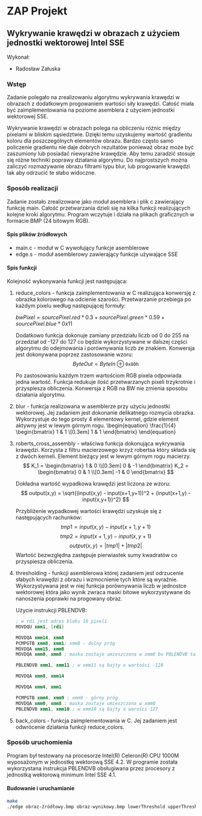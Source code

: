 # ZAP Projekt
## Wykrywanie krawędzi w obrazach z użyciem jednostki wektorowej Intel SSE
Wykonał:

- Radosław Załuska


### Wstęp
Zadanie polegało na zrealizowaniu algorytmu wykrywania krawędzi w obrazach z
dodatkowym progowaniem wartości siły krawędzi. Całość miała być
zaimplementowania na poziome asemblera z użyciem jednostki wektorowej SSE.

Wykrywanie krawędzi w obrazach polega na obliczeniu różnic między pixelami w
bliskim sąsiedztwie. Dzięki temu uzyskujemy wartość gradientu koloru dla
poszczególnych elementów obrazu. Bardzo często samo policzenie gradientu nie
daje dobrych rezultatów ponieważ obraz może być zaszumiony lub posiadać
niewyraźne krawędzie. Aby temu zaradzić stosuje się różne techniki poprawy
działania algorytmu. Do najprostszych można zaliczyć rozmazywanie obrazu
filtrami typu blur, lub progowanie krawędzi tak aby odrzucić te słabo widoczne.

### Sposób realizacji
Zadanie zostało zrealizowane jako moduł asemblera i plik c zawierający funkcję
main. Całość przetwarzania dzieli się na kilka funkcji realizujących kolejne
kroki algorytmu. Program wczytuje i działa na plikach graficznych w formacie
BMP (24 bitowym RGB).

#### Spis plików źródłowych
- main.c - moduł w C wywołujący funkcje asemblerowe
- edge.s - moduł asemblerowy zawierający funkcje używające SSE

#### Spis funkcji
Kolejność wykonywania funkcji jest następująca:

1. reduce\_colors - funkcja zaimplementowania w C realizująca konwersję z obrazka
   kolorowego na odcienie szarości. Przetwarzanie przebiega po każdym pixelu
   według następującej formuły:

    $bwPixel = sourcePixel.red * 0.3 + sourcePixel.green * 0.59 + sourcePixel.blue * 0x11$

    Dodatkowo funkcja dokonuje zamiany przedziału liczb od 0 do 255 na przedział
    od -127 do 127 co będzie wykorzystywane w dalszej części algorytmu do
    odejmowania i porównywania liczb ze znakiem. Konwersja jest dokonywana poprzez zastosowanie
    wzoru:
    $$ ByteOut = ByteIn \mathbin{\oplus} \mathtt{0x80h}$$

    Po zastosowaniu każdym trzem wartościom RGB pixela odpowiada jedna wartość.
    Funkcja redukuje ilość przetwarzanych pixeli trzykrotnie i przyspiesza
    obliczenia. Konwersja z RGB na BW nie zmienia sposobu działania algorytmu.

2. blur - funkcja realizowana w asemblerze przy użyciu jednostki wektorowej. Jej
   zadaniem jest dokonanie delikatnego rozmycia obrazka. Wykorzystuje do tego
   prosty 4 elementowy kernel, gdzie element aktywny jest w lewym górnym rogu.
    \begin{equation}
    \frac{1}{4} \begin{bmatrix}
       1 & 1 \\[0.3em]
       1 & 1
     \end{bmatrix}
     \end{equation}


3. roberts\_cross\_assembly - właściwa funkcja dokonująca wykrywania krawędzi.
   Korzysta z filtru macierzowego krzyż robertsa który składa się z dwóch
   kerneli. Element bieżący jest w lewym górnym rogu macierzy.
   $$
    K_1 =
    \begin{bmatrix}
       1 & 0 \\[0.3em]
       0 & -1
     \end{bmatrix}
    K_2 =
    \begin{bmatrix}
       0 & 1 \\[0.3em]
       -1 & 0
     \end{bmatrix}
     $$

     Dokładna wartość wypadkowa krawędzi jest liczona ze wzoru:
     $$
     output(x,y) =
     \sqrt{(input(x,y) - input(x+1,y+1))^2 + (input(x+1,y) - input(x,y+1))^2}
     $$

     Przybliżenie wypadkowej wartości krawędzi uzyskuje się z następujących
     rachunków:
        $$tmp1 = input(x, y) - input(x+1, y+1)$$
        $$tmp2 = input(x+1, y) - input(x, y+1)$$
        $$output(x, y) = |tmp1| + |tmp2|$$
    Wartość bezwzględna zastępuje pierwiastek sumy kwadratów co przyspiesza
    obliczenia.


4. thresholding - funkcji asemblerowa której zadaniem jest odrzucenie słabych
   krawędzi z obrazu i wzmocnienie tych które są wyraźnie. Wykorzystywana jest w
   niej funkcja porównywania liczb w jednostce wektorowej która jako wynik zwraca
   maski bitowe wykorzystywane do nanoszenia poprawki na progowany obraz.

    Użycie instrukcji PBLENDVB:

    ```gnuassembler
    ; w rdi jest adres bloku 16 pixeli
    MOVDQU xmm1, [rdi]

    MOVDQA xmm14, xmm8
    PCMPGTB xmm8, xmm1; xmm8 - dolny próg
    MOVDQA xmm15, xmm8
    MOVDQA xmm0, xmm8 ; maska zostaje umieszczona w xmm0 bo PBLENDVB tam jej oczekuje

    PBLENDVB xmm1, xmm11 ; w xmm11 są bajty o wartości -128

    MOVDQA xmm8, xmm14

    MOVDQA xmm4, xmm1

    PCMPGTB xmm4, xmm9 ; xmm9 - górny próg
    MOVDQA xmm0, xmm8 ; maska zostaje umieszczona w xmm0
    PBLENDVB xmm1, xmm10 ; w xmm10 są bajty o warości 127
    ```

5. back\_colors - funkcja zaimplementowania w C. Jej zadaniem jest odwrócenie
   działania funkcji reduce\_colors.

### Sposób uruchomienia
Program był testowany na procesorze Intel(R) Celeron(R) CPU 1000M wyposażonym w
jednostkę wektorową SSE 4.2. W programie została wykorzystana instrukcja
PBLENDVB obsługiwana przez procesory z jednostką wektorową minimum Intel SSE 4.1.

#### Budowanie i uruchamianie
```bash
make
./edge obraz-źródłowy.bmp obraz-wynikowy.bmp lowerThreshold upperThreshold
```
